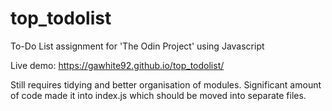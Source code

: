 # top_todolist
To-Do List assignment for 'The Odin Project' using Javascript

Live demo: https://gawhite92.github.io/top_todolist/

Still requires tidying and better organisation of modules. Significant amount of code made it into index.js which should be moved into separate files.
